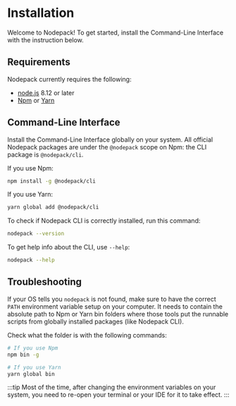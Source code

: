 # Installation

Welcome to Nodepack! To get started, install the Command-Line Interface with the instruction below.

## Requirements

Nodepack currently requires the following:

- [node.js](https://nodejs.org) 8.12 or later
- [Npm](https://docs.npmjs.com/cli-documentation/) or [Yarn](http://yarnpkg.com/)

## Command-Line Interface

Install the Command-Line Interface globally on your system. All official Nodepack packages are under the `@nodepack` scope on Npm: the CLI package is `@nodepack/cli`.

If you use Npm:

```bash
npm install -g @nodepack/cli
```

If you use Yarn:

```bash
yarn global add @nodepack/cli
```

To check if Nodepack CLI is correctly installed, run this command:

```bash
nodepack --version
```

To get help info about the CLI, use `--help`:

```bash
nodepack --help
```

## Troubleshooting

If your OS tells you `nodepack` is not found, make sure to have the correct `PATH` environment variable setup on your computer.
It needs to contain the absolute path to Npm or Yarn bin folders where those tools put the runnable scripts from globally installed packages (like Nodepack CLI).

Check what the folder is with the following commands:

```bash
# If you use Npm
npm bin -g

# If you use Yarn
yarn global bin
```

:::tip
Most of the time, after changing the environment variables on your system, you need to re-open your terminal or your IDE for it to take effect.
:::
